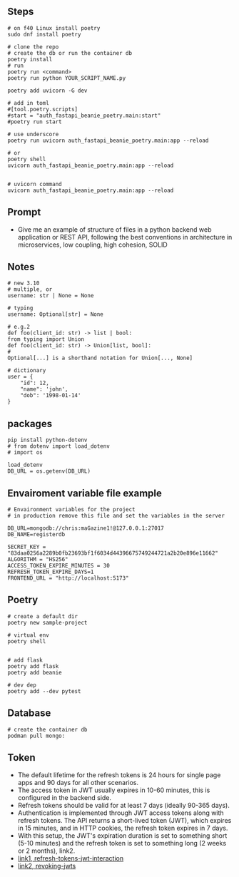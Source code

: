 ## Steps
```
# on f40 Linux install poetry
sudo dnf install poetry

# clone the repo
# create the db or run the container db
poetry install
# run
poetry run <command>
poetry run python YOUR_SCRIPT_NAME.py

poetry add uvicorn -G dev

# add in toml
#[tool.poetry.scripts]
#start = "auth_fastapi_beanie_poetry.main:start"
#poetry run start

# use underscore
poetry run uvicorn auth_fastapi_beanie_poetry.main:app --reload

# or
poetry shell
uvicorn auth_fastapi_beanie_poetry.main:app --reload


# uvicorn command
uvicorn auth_fastapi_beanie_poetry.main:app --reload
```

## Prompt
- Give me an example of structure of files in a python backend web application or REST API, following the best conventions in architecture in microservices, low coupling, high cohesion, SOLID

## Notes
```
# new 3.10
# multiple, or
username: str | None = None

# typing
username: Optional[str] = None

# e.g.2
def foo(client_id: str) -> list | bool:
from typing import Union
def foo(client_id: str) -> Union[list, bool]:
#
Optional[...] is a shorthand notation for Union[..., None]

# dictionary
user = {
    "id": 12,
    "name": 'john',
    "dob": '1998-01-14'
}
```

## packages
```
pip install python-dotenv
# from dotenv import load_dotenv
# import os

load_dotenv
DB_URL = os.getenv(DB_URL)

```

## Envairoment variable file example

```
# Envaironment variables for the project
# in production remove this file and set the variables in the server

DB_URL=mongodb://chris:maGazine1!@127.0.0.1:27017
DB_NAME=registerdb

SECRET_KEY = "83daa0256a2289b0fb23693bf1f6034d44396675749244721a2b20e896e11662"
ALGORITHM = "HS256"
ACCESS_TOKEN_EXPIRE_MINUTES = 30
REFRESH_TOKEN_EXPIRE_DAYS=1
FRONTEND_URL = "http://localhost:5173"
```

## Poetry
```
# create a default dir
poetry new sample-project

# virtual env
poetry shell

 
# add flask
poetry add flask
poetry add beanie

# dev dep
poetry add --dev pytest

```

## Database
```
# create the container db
podman pull mongo:
```

## Token
- The default lifetime for the refresh tokens is 24 hours for single page apps and 90 days for all other scenarios.
- The access token in JWT usually expires in 10-60 minutes, this is configured in the backend side. 
- Refresh tokens should be valid for at least 7 days (ideally 90-365 days). 
- Authentication is implemented through JWT access tokens along with refresh tokens. The API returns a short-lived token (JWT), which expires in 15 minutes, and in HTTP cookies, the refresh token expires in 7 days.
- With this setup, the JWT's expiration duration is set to something short (5-10 minutes) and the refresh token is set to something long (2 weeks or 2 months), link2.
- [link1, refresh-tokens-jwt-interaction](https://www.loginradius.com/blog/identity/refresh-tokens-jwt-interaction/)
- [link2, revoking-jwts](https://fusionauth.io/articles/tokens/revoking-jwts)